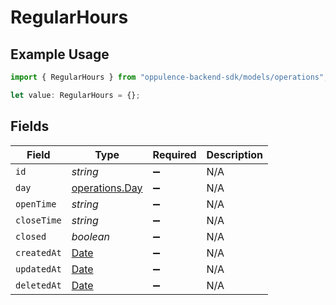 # RegularHours

## Example Usage

```typescript
import { RegularHours } from "oppulence-backend-sdk/models/operations";

let value: RegularHours = {};
```

## Fields

| Field                                                                                         | Type                                                                                          | Required                                                                                      | Description                                                                                   |
| --------------------------------------------------------------------------------------------- | --------------------------------------------------------------------------------------------- | --------------------------------------------------------------------------------------------- | --------------------------------------------------------------------------------------------- |
| `id`                                                                                          | *string*                                                                                      | :heavy_minus_sign:                                                                            | N/A                                                                                           |
| `day`                                                                                         | [operations.Day](../../models/operations/day.md)                                              | :heavy_minus_sign:                                                                            | N/A                                                                                           |
| `openTime`                                                                                    | *string*                                                                                      | :heavy_minus_sign:                                                                            | N/A                                                                                           |
| `closeTime`                                                                                   | *string*                                                                                      | :heavy_minus_sign:                                                                            | N/A                                                                                           |
| `closed`                                                                                      | *boolean*                                                                                     | :heavy_minus_sign:                                                                            | N/A                                                                                           |
| `createdAt`                                                                                   | [Date](https://developer.mozilla.org/en-US/docs/Web/JavaScript/Reference/Global_Objects/Date) | :heavy_minus_sign:                                                                            | N/A                                                                                           |
| `updatedAt`                                                                                   | [Date](https://developer.mozilla.org/en-US/docs/Web/JavaScript/Reference/Global_Objects/Date) | :heavy_minus_sign:                                                                            | N/A                                                                                           |
| `deletedAt`                                                                                   | [Date](https://developer.mozilla.org/en-US/docs/Web/JavaScript/Reference/Global_Objects/Date) | :heavy_minus_sign:                                                                            | N/A                                                                                           |